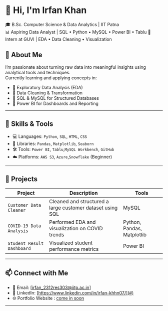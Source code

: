 # 👋 Hi, I'm Irfan Khan

🎓 B.Sc. Computer Science & Data Analytics | IIT Patna  
📊 Aspiring Data Analyst | SQL • Python • MySQL • Power BI  • Tablu
🚀 Intern at GUVI | EDA • Data Cleaning • Visualization  


## 🌟 About Me

I’m passionate about turning raw data into meaningful insights using analytical tools and techniques.  
Currently learning and applying concepts in:

- 📌 Exploratory Data Analysis (EDA)
- 📌 Data Cleaning & Transformation
- 📌 SQL & MySQL for Structured Databases
- 📌 Power BI for Dashboards and Reporting

---

## 🔧 Skills & Tools

- 💻 Languages: `Python`, `SQL`, `HTML`, `CSS`
- 🧠 Libraries: `Pandas`, `Matplotlib`, `Seaborn`
- 🛠️ Tools: `Power BI`, `Tablu`,`MySQL Workbench`,  `GitHub`
- ☁️ Platforms: `AWS S3`, `Azure`,`Snowflake` (Beginner)

---

## 📁 Projects

| Project | Description | Tools |
|--------|-------------|-------|
| `Customer Data Cleaner` | Cleaned and structured a large customer dataset using SQL | MySQL |
| `COVID-19 Data Analysis` | Performed EDA and visualization on COVID trends | Python, Pandas, Matplotlib |
| `Student Result Dashboard` | Visualized student performance metrics | Power BI |

---

## 📫 Connect with Me

- 💌 Email: [irfan_2312res303@iitp.ac.in]
- 🔗 LinkedIn: [https://www.linkedin.com/in/irfan-khhn07/](#)
- 🌐 Portfolio Website : [come in soon](#)

---

